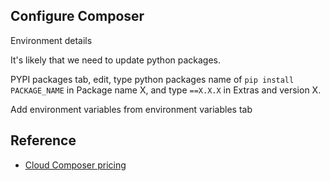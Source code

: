 
## Configure Composer

Environment details

It's likely that we need to update python packages.

PYPI packages tab, edit, type python packages name of `pip install PACKAGE_NAME` in Package name X, and type `==X.X.X` in Extras and version X.

Add environment variables from environment variables tab

## Reference

- [Cloud Composer pricing](https://cloud.google.com/composer/pricing)
